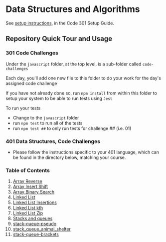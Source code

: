 # Data Structures and Algorithms

See [setup instructions](https://codefellows.github.io/setup-guide/code-301/3-code-challenges), in the Code 301 Setup Guide.

## Repository Quick Tour and Usage

### 301 Code Challenges

Under the `javascript` folder, at the top level, is a sub-folder called `code-challenges`

Each day, you'll add one new file to this folder to do your work for the day's assigned code challenge

If you have not already done so, run `npm install` from within this folder to setup your system to be able to run tests using `Jest`

To run your tests

- Change to the `javascript` folder
- run `npm test` to run all of the tests
- run `npm test ##` to only run tests for challenge ## (i.e. 01)

### 401 Data Structures, Code Challenges

- Please follow the instructions specific to your 401 language, which can be found in the directory below, matching your course.

### Table of Contents

1. [Array Reverse](python/docs/array_reverse/README.md)
2. [Array Insert Shift](python/docs/array_insert_shift/README.md)
3. [Array Binary Search](python/docs/array_binary_search/README.md)
4. [Linked List](python/docs/linked_list/README.md)
5. [Linked List Insertions](python/docs/linked_list_insertions/README.md)
6. [Linked List kth](python/docs/linked_list_kth/README.md)
7. [Linked List Zip](python/docs/linked_list_zip/README.md)
8. [Stacks and queues](python/docs/stack_and_queue/README.md)
9. [stack-queue-pseudo](/python/docs/stack_and_queue/README.md)
10. [stack_queue_animal_shelter](/python/docs/stack_queue_animal_shelter/README.md)
11. [stack-queue-brackets](/python/docs/stack_queue_brackets/README.md)
